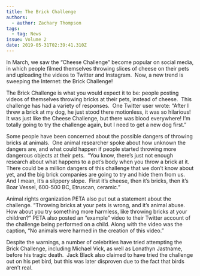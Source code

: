 ```yaml
---
title: The Brick Challenge
authors:
  - author: Zachary Thompson
tags:
  - tag: News
issue: Volume 2
date: 2019-05-31T02:39:41.310Z
---
```

In March, we saw the “Cheese Challenge” become popular on social media, in which people filmed themselves throwing slices of cheese on their pets and uploading the videos to Twitter and Instagram.  Now, a new trend is sweeping the Internet: the Brick Challenge! 

The Brick Challenge is what you would expect it to be: people posting videos of themselves throwing bricks at their pets, instead of cheese.  This challenge has had a variety of responses.  One Twitter user wrote: “After I threw a brick at my dog, he just stood there motionless, it was so hilarious! It was just like the Cheese Challenge, but there was blood everywhere! I’m totally going to try the challenge again, but I need to get a new dog first.” 

Some people have been concerned about the possible dangers of throwing bricks at animals.  One animal researcher spoke about how unknown the dangers are, and what could happen if people started throwing more dangerous objects at their pets.  “You know, there’s just not enough research about what happens to a pet’s body when you throw a brick at it.  There could be a million dangers of this challenge that we don’t know about yet, and the big brick companies are going to try and hide them from us. And I mean, it’s a slippery slope.  First it’s cheese, then it’s bricks, then it’s Boar Vessel, 600-500 BC, Etruscan, ceramic.” 

Animal rights organization PETA also put out a statement about the challenge. “Throwing bricks at your pets is wrong, and it’s animal abuse.  How about you try something more harmless, like throwing bricks at your children?” PETA also posted an “example” video to their Twitter account of the challenge being performed on a child. Along with the video was the caption, “No animals were harmed in the creation of this video.”

Despite the warnings, a number of celebrities have tried attempting the Brick Challenge, including Michael Vick, as well as Lonathyn Jastname, before his tragic death.  Jack Black also claimed to have tried the challenge out on his pet bird, but this was later disproven due to the fact that birds aren’t real.